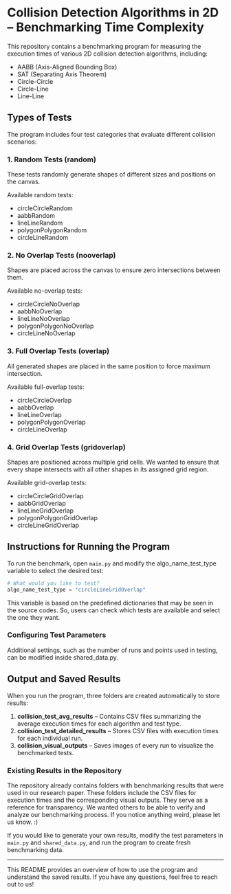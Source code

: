 # Collision Detection Algorithms in 2D – Benchmarking Time Complexity

This repository contains a benchmarking program for measuring the execution times of various 2D collision detection algorithms, including:

- AABB (Axis-Aligned Bounding Box)
- SAT (Separating Axis Theorem)
- Circle-Circle
- Circle-Line
- Line-Line

## Types of Tests

The program includes four test categories that evaluate different collision scenarios:

### 1. Random Tests (random)
These tests randomly generate shapes of different sizes and positions on the canvas.

Available random tests:
- circleCircleRandom
- aabbRandom
- lineLineRandom
- polygonPolygonRandom
- circleLineRandom

### 2. No Overlap Tests (nooverlap)
Shapes are placed across the canvas to ensure zero intersections between them.

Available no-overlap tests:
- circleCircleNoOverlap
- aabbNoOverlap
- lineLineNoOverlap
- polygonPolygonNoOverlap
- circleLineNoOverlap

### 3. Full Overlap Tests (overlap)
All generated shapes are placed in the same position to force maximum intersection.

Available full-overlap tests:
- circleCircleOverlap
- aabbOverlap
- lineLineOverlap
- polygonPolygonOverlap
- circleLineOverlap

### 4. Grid Overlap Tests (gridoverlap)
Shapes are positioned across multiple grid cells. We wanted to ensure that every shape intersects with all other shapes in its assigned grid region.

Available grid-overlap tests:
- circleCircleGridOverlap
- aabbGridOverlap
- lineLineGridOverlap
- polygonPolygonGridOverlap
- circleLineGridOverlap

## Instructions for Running the Program

To run the benchmark, open `main.py` and modify the algo_name_test_type variable to select the desired test:

```python
# What would you like to test?
algo_name_test_type = "circleLineGridOverlap"
```

This variable is based on the predefined dictionaries that may be seen in the source codes. So, users can check which tests are available and select the one they want.

### Configuring Test Parameters

Additional settings, such as the number of runs and points used in testing, can be modified inside shared_data.py.

## Output and Saved Results

When you run the program, three folders are created automatically to store results:

1. **collision_test_avg_results** – Contains CSV files summarizing the average execution times for each algorithm and test type.
2. **collision_test_detailed_results** – Stores CSV files with execution times for each individual run.
3. **collision_visual_outputs** – Saves images of every run to visualize the benchmarked tests.

### Existing Results in the Repository

The repository already contains folders with benchmarking results that were used in our research paper. These folders include the CSV files for execution times and the corresponding visual outputs. They serve as a reference for transparency. We wanted others to be able to verify and analyze our benchmarking process. If you notice anything weird, please let us know. :)

If you would like to generate your own results, modify the test parameters in `main.py` and `shared_data.py`, and run the program to create fresh benchmarking data.

---

This README provides an overview of how to use the program and understand the saved results. If you have any questions, feel free to reach out to us!
